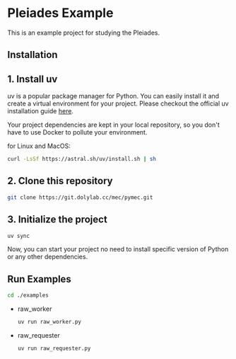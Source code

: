 # Pleiades Example

This is an example project for studying the Pleiades.

## Installation

## 1. Install uv

uv is a popular package manager for Python. You can easily install it and create a virtual environment for your project.
Please checkout the official uv installation guide [here](https://docs.astral.sh/uv/getting-started/installation/).

Your project dependencies are kept in your local repository, so you don't have to use Docker to pollute your environment.

for Linux and MacOS:

```bash
curl -LsSf https://astral.sh/uv/install.sh | sh
```

## 2. Clone this repository

```bash
git clone https://git.dolylab.cc/mec/pymec.git
```

## 3. Initialize the project

```bash
uv sync
```

Now, you can start your project no need to install specific version of Python or any other dependencies.

## Run Examples

```bash
cd ./examples
```

- raw_worker
  
  ```bash
  uv run raw_worker.py
  ```

- raw_requester

  ```bash
  uv run raw_requester.py
  ```
